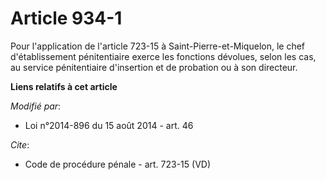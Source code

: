 # Article 934-1

Pour l'application de l'article 723-15 à Saint-Pierre-et-Miquelon, le chef d'établissement pénitentiaire exerce les fonctions
dévolues, selon les cas, au service pénitentiaire d'insertion et de probation ou à son directeur.

**Liens relatifs à cet article**

_Modifié par_:

  - Loi n°2014-896 du 15 août 2014 - art. 46

_Cite_:

  - Code de procédure pénale - art. 723-15 (VD)

